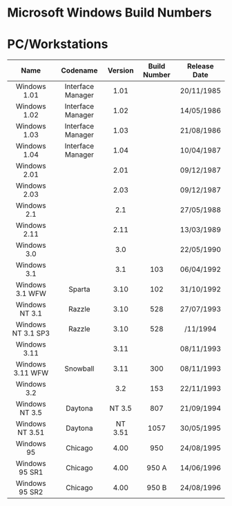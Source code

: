 # **Microsoft Windows Build Numbers**

# **PC/Workstations**

| Name               | Codename          | Version | Build Number | Release Date |
| :---------------:  | :---------------: | :-----: | :----------: | :----------: |
| Windows 1.01       | Interface Manager |   1.01  |              |  20/11/1985  |
| Windows 1.02       | Interface Manager |   1.02  |              |  14/05/1986  |
| Windows 1.03       | Interface Manager |   1.03  |              |  21/08/1986  |
| Windows 1.04       | Interface Manager |   1.04  |              |  10/04/1987  |
| Windows 2.01       |                   |   2.01  |              |  09/12/1987  |
| Windows 2.03       |                   |   2.03  |              |  09/12/1987  |
| Windows 2.1        |                   |   2.1   |              |  27/05/1988  |
| Windows 2.11       |                   |   2.11  |              |  13/03/1989  |
| Windows 3.0        |                   |   3.0   |              |  22/05/1990  |
| Windows 3.1        |                   |   3.1   |      103     |  06/04/1992  |
| Windows 3.1 WFW    |      Sparta       |   3.10  |      102     |  31/10/1992  |
| Windows NT 3.1     |      Razzle       |   3.10  |      528     |  27/07/1993  |
| Windows NT 3.1 SP3 |      Razzle       |   3.10  |      528     |    /11/1994  |
| Windows 3.11       |                   |   3.11  |              |  08/11/1993  |
| Windows 3.11 WFW   |     Snowball      |   3.11  |      300     |  08/11/1993  |
| Windows 3.2        |                   |   3.2   |      153     |  22/11/1993  |
| Windows NT 3.5     | Daytona           | NT 3.5  |      807     |  21/09/1994  |
| Windows NT 3.51    | Daytona           | NT 3.51 |     1057     |  30/05/1995  |
| Windows 95         | Chicago           | 4.00    |     950      |  24/08/1995  |
| Windows 95 SR1     | Chicago           | 4.00    |     950 A    |  14/06/1996  |
| Windows 95 SR2     | Chicago           | 4.00    |     950 B    |  24/08/1996  |